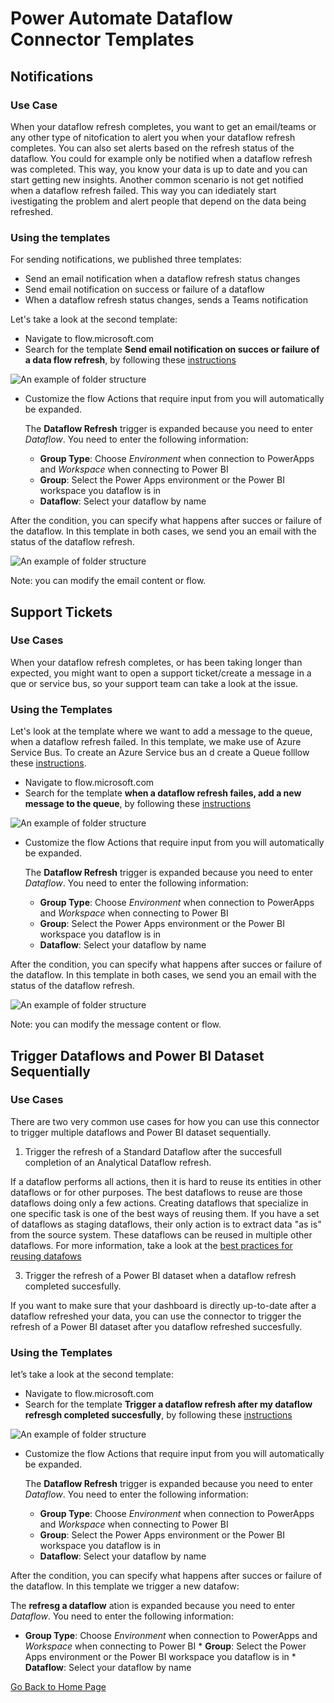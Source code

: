 # Power Automate Dataflow Connector Templates
## Notifications
### Use Case
When your dataflow refresh completes, you want to get an email/teams or any other type of nitofication to alert you when your dataflow refresh completes. You can also set alerts based on the refresh status of the dataflow. You could for example only be notified when a dataflow refresh was completed. This way, you know your data is up to date and you can start getting new insights. Another common scenario is not get notified when a dataflow refresh failed. This way you can idediately start ivestigating the problem and alert people that depend on the data being refreshed.

### Using the templates
For sending notifications, we published three templates:
* Send an email notification when a dataflow refresh status changes
* Send email notification on success or failure of a dataflow
* When a dataflow refresh status changes, sends a Teams notification

Let's take a look at the second template:
* Navigate to flow.microsoft.com
* Search for the template **Send email notification on succes or failure of a data flow refresh**, by following these [instructions](https://docs.microsoft.com/en-us/power-automate/get-started-logic-template)

![An example of folder structure](images/emailyesyno.PNG)

* Customize the flow
    Actions that require input from you will automatically be expanded.

   The **Dataflow Refresh** trigger is expanded because you need to enter *Dataflow*. You need to enter the following information:
   * **Group Type**: Choose *Environment* when connection to PowerApps and *Workspace* when connecting to Power BI
    * **Group**: Select the Power Apps environment or the Power BI workspace you dataflow is in
    * **Dataflow**: Select your dataflow by name

After the condition, you can specify what happens after succes or failure of the dataflow. In this template in both cases, we send you an email with the status of the dataflow refresh.

![An example of folder structure](images/isyes.PNG)

Note: you can modify the email content or flow.

## Support Tickets

### Use Cases
When your dataflow refresh completes, or has been taking longer than expected, you might want to open a support ticket/create a message in a que or service bus, so your support team can take a look at the issue.

### Using the Templates

Let's look at the template where we want to add a message to the queue, when a dataflow refresh failed. In this template, we make use of Azure Service Bus. To create an Azure Service bus an d create a Queue folllow these [instructions](https://docs.microsoft.com/en-us/azure/service-bus-messaging/service-bus-quickstart-portal#create-a-namespace-in-the-azure-portal).

* Navigate to flow.microsoft.com
* Search for the template **when a dataflow refresh failes, add a new message to the queue**, by following these [instructions](https://docs.microsoft.com/en-us/power-automate/get-started-logic-template)

![An example of folder structure](images/servicebuscondition.PNG)

* Customize the flow
    Actions that require input from you will automatically be expanded.

   The **Dataflow Refresh** trigger is expanded because you need to enter *Dataflow*. You need to enter the following information:
   * **Group Type**: Choose *Environment* when connection to PowerApps and *Workspace* when connecting to Power BI
    * **Group**: Select the Power Apps environment or the Power BI workspace you dataflow is in
    * **Dataflow**: Select your dataflow by name

After the condition, you can specify what happens after succes or failure of the dataflow. In this template in both cases, we send you an email with the status of the dataflow refresh.

![An example of folder structure](images/ifyesservice.PNG)

Note: you can modify the message content or flow.

## Trigger Dataflows and Power BI Dataset Sequentially

### Use Cases
There are two very common use cases for how you can use this connector to trigger multiple dataflows and Power BI dataset sequentially.

1. Trigger the refresh of a Standard Dataflow after the succesfull completion of an Analytical Dataflow refresh.

If a dataflow performs all actions, then it is hard to reuse its entities in other dataflows or for other purposes. The best dataflows to reuse are those dataflows doing only a few actions. Creating dataflows that specialize in one specific task is one of the best ways of reusing them. If you have a set of dataflows as staging dataflows, their only action is to extract data "as is" from the source system. These dataflows can be reused in multiple other dataflows. For more information, take a look at the [best practices for reusing datafows](https://docs.microsoft.com/en-us/power-query/dataflows/best-practices-reusing-dataflows)

3. Trigger the refresh of a Power BI dataset when a dataflow refresh completed succesfully.

If you want to make sure that your dashboard is directly up-to-date after a dataflow refreshed your data, you can use the connector to trigger the refresh of a Power BI dataset after you dataflow refreshed succesfully.

### Using the Templates

let’s take a look at the second template:
* Navigate to flow.microsoft.com
* Search for the template **Trigger a dataflow refresh after my dataflow refresgh completed succesfully**, by following these [instructions](https://docs.microsoft.com/en-us/power-automate/get-started-logic-template)

![An example of folder structure](images/emailyesyno.PNG)

* Customize the flow
    Actions that require input from you will automatically be expanded.

   The **Dataflow Refresh** trigger is expanded because you need to enter *Dataflow*. You need to enter the following information:
   * **Group Type**: Choose *Environment* when connection to PowerApps and *Workspace* when connecting to Power BI
    * **Group**: Select the Power Apps environment or the Power BI workspace you dataflow is in
    * **Dataflow**: Select your dataflow by name

After the condition, you can specify what happens after succes or failure of the dataflow. In this template we trigger a new datafow:

   The **refresg a dataflow** ation is expanded because you need to enter *Dataflow*. You need to enter the following information:
   * **Group Type**: Choose *Environment* when connection to PowerApps and *Workspace* when connecting to Power BI
    * **Group**: Select the Power Apps environment or the Power BI workspace you dataflow is in
    * **Dataflow**: Select your dataflow by name

[Go Back to Home Page](https://miquelladeboer.github.io/dataflowdiagnostics/)



